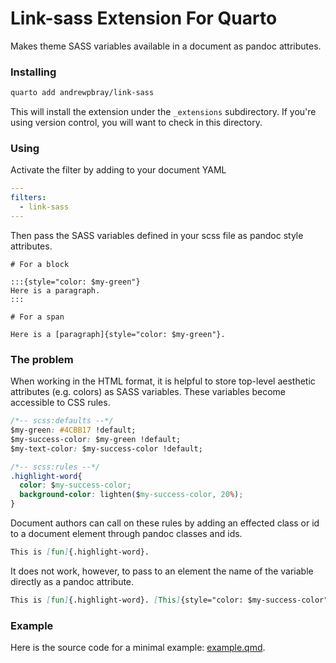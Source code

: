 # Link-sass Extension For Quarto

Makes theme SASS variables available in a document as pandoc attributes.

### Installing

```bash
quarto add andrewpbray/link-sass
```

This will install the extension under the `_extensions` subdirectory.
If you're using version control, you will want to check in this directory.

### Using

Activate the filter by adding to your document YAML

```yaml
---
filters:
  - link-sass
---
```
Then pass the SASS variables defined in your scss file as pandoc style attributes.
```
# For a block

:::{style="color: $my-green"}
Here is a paragraph.
:::

# For a span

Here is a [paragraph]{style="color: $my-green"}.
```

### The problem

When working in the HTML format, it is helpful to store top-level aesthetic attributes (e.g. colors) as SASS variables. These variables become accessible to CSS rules.

```css
/*-- scss:defaults --*/
$my-green: #4CBB17 !default;
$my-success-color: $my-green !default;
$my-text-color: $my-success-color !default;

/*-- scss:rules --*/
.highlight-word{
  color: $my-success-color;
  background-color: lighten($my-success-color, 20%);
}
```

Document authors can call on these rules by adding an effected class or id to a document element through pandoc classes and ids.

```markdown
This is [fun]{.highlight-word}. 
```

It does not work, however, to pass to an element the name of the variable directly as a pandoc attribute.

```markdown
This is [fun]{.highlight-word}. [This]{style="color: $my-success-color"}, however, is not.
```

### Example

Here is the source code for a minimal example: [example.qmd](example.qmd).

